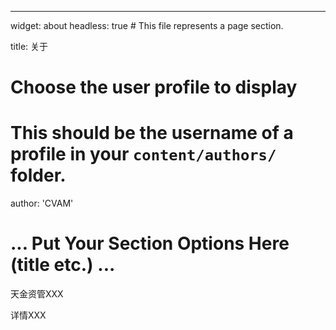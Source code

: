 ---
widget: about
headless: true  # This file represents a page section.

title: 关于
# Choose the user profile to display

# This should be the username of a profile in your `content/authors/` folder.

author: 'CVAM'
# ... Put Your Section Options Here (title etc.) ...

天金资管XXX

详情XXX
